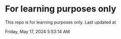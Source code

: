 # For learning purposes only
This repo is for learning purposes only.
Last updated at

Friday, May 17, 2024 5:53:14 AM

